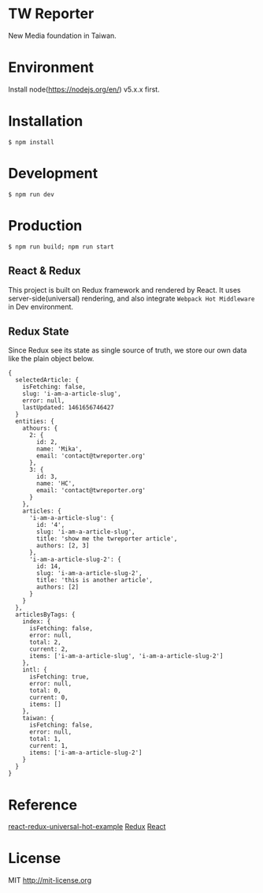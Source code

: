 # TW Reporter
New Media foundation in Taiwan.

# Environment
  Install node(https://nodejs.org/en/) v5.x.x first.

# Installation
    $ npm install

# Development
    $ npm run dev
  
# Production
    $ npm run build; npm run start

## React & Redux
This project is built on Redux framework and rendered by React.
It uses server-side(universal) rendering, and also integrate ```Webpack Hot Middleware``` in Dev environment.

## Redux State
Since Redux see its state as single source of truth, we store our own data like the plain object below.
```
{
  selectedArticle: {
    isFetching: false,
    slug: 'i-am-a-article-slug',
    error: null,
    lastUpdated: 1461656746427
  }
  entities: {
    athours: {
      2: {
        id: 2,
        name: 'Mika',
        email: 'contact@twreporter.org'
      },
      3: {
        id: 3,
        name: 'HC',
        email: 'contact@twreporter.org'
      }
    },
    articles: {
      'i-am-a-article-slug': {
        id: '4',
        slug: 'i-am-a-article-slug',
        title: 'show me the twreporter article',
        authors: [2, 3]
      },
      'i-am-a-article-slug-2': {
        id: 14,
        slug: 'i-am-a-article-slug-2',
        title: 'this is another article',
        authors: [2]
      }
    }
  },
  articlesByTags: {
    index: {
      isFetching: false,
      error: null,
      total: 2,
      current: 2,
      items: ['i-am-a-article-slug', 'i-am-a-article-slug-2']
    },
    intl: {
      isFetching: true,
      error: null,
      total: 0,
      current: 0,
      items: []
    },
    taiwan: {
      isFetching: false,
      error: null,
      total: 1,
      current: 1,
      items: ['i-am-a-article-slug-2']
    }
  }
}

```

# Reference
[react-redux-universal-hot-example](https://github.com/erikras/react-redux-universal-hot-example)
[Redux](https://github.com/reactjs/redux)
[React](https://github.com/facebook/react)

# License

MIT http://mit-license.org
